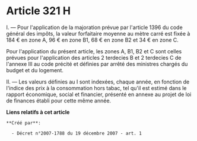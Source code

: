 # Article 321 H

I. ― Pour l'application de la majoration prévue par l'article 1396 du code général des impôts, la valeur forfaitaire moyenne
au mètre carré est fixée à 184 € en zone A, 96 € en zone B1, 68 € en zone B2 et 34 € en zone C. 

Pour l'application du présent article, les zones A, B1, B2 et C sont celles prévues pour l'application des articles 2
terdecies B et 2 terdecies C de l'annexe III au code précité et définies par arrêté des ministres chargés du budget et du
logement. 

II. ― Les valeurs définies au I sont indexées, chaque année, en fonction de l'indice des prix à la consommation hors tabac,
tel qu'il est estimé dans le rapport économique, social et financier, présenté en annexe au projet de loi de finances établi
pour cette même année.

**Liens relatifs à cet article**

	**Créé par**:

	  - Décret n°2007-1788 du 19 décembre 2007 - art. 1
